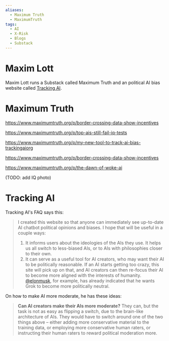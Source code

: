 ```yaml
---
aliases:
  - Maximum Truth
  - MaximumTruth
tags:
  - AI
  - X-Risk
  - Blogs
  - Substack
---
```


# Maxim Lott

Maxim Lott runs a Substack called Maximum Truth and an political AI bias website called [Tracking AI](https://trackingai.org/).


# Maximum Truth

https://www.maximumtruth.org/p/border-crossing-data-show-incentives

https://www.maximumtruth.org/p/top-ais-still-fail-iq-tests

https://www.maximumtruth.org/p/my-new-tool-to-track-ai-bias-trackingaiorg

https://www.maximumtruth.org/p/border-crossing-data-show-incentives

https://www.maximumtruth.org/p/the-dawn-of-woke-ai

(TODO: add IQ photo)

# Tracking AI

Tracking AI's FAQ says this:
>I created this website so that anyone can immediately see up-to-date AI chatbot political opinions and biases. I hope that will be useful in a couple ways:
>1. It informs users about the ideologies of the AIs they use. It helps us all switch to less-biased AIs, or to AIs with philosophies closer to their own.
>2. It can serve as a useful tool for AI creators, who may want their AI to be politically reasonable. If an AI starts getting too crazy, this site will pick up on that, and AI creators can then re-focus their AI to become more aligned with the interests of humanity. [@elonmusk](../Cartography/Twiliberia/@elonmusk.md), for example, has already indicated that he wants Grok to become more politically neutral.

On how to make AI more moderate, he has these ideas:
>**Can AI creators make their AIs more moderate?**
>They can, but the task is not as easy as flipping a switch, due to the brain-like architecture of AIs. They would have to switch around one of the two things above – either adding more conservative material to the training data, or employing more conservative human raters, or instructing their human raters to reward political moderation more.

